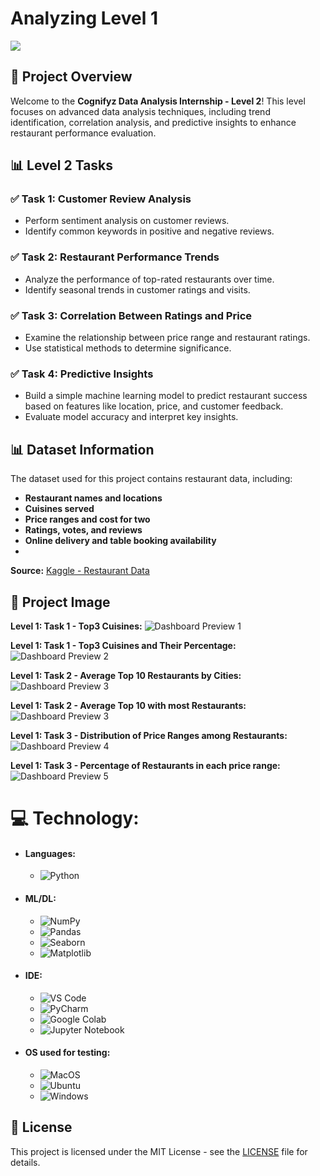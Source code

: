 # Analyzing Level 1
<img src="https://github.com/Parthadee/Restaurant-reviews-Analysis/blob/c053851255bbc11a21d862a6b16a7b7ea4168ca5/Level2/data-analysis-skills-duties-responsibilities.jpg"/>

## 📌 Project Overview
Welcome to the **Cognifyz Data Analysis Internship - Level 2**! This level focuses on advanced data analysis techniques, including trend identification, correlation analysis, and predictive insights to enhance restaurant performance evaluation.

## 📊 Level 2 Tasks
### ✅ Task 1: Customer Review Analysis
- Perform sentiment analysis on customer reviews.
- Identify common keywords in positive and negative reviews.

### ✅ Task 2: Restaurant Performance Trends
- Analyze the performance of top-rated restaurants over time.
- Identify seasonal trends in customer ratings and visits.

### ✅ Task 3: Correlation Between Ratings and Price
- Examine the relationship between price range and restaurant ratings.
- Use statistical methods to determine significance.

### ✅ Task 4: Predictive Insights
- Build a simple machine learning model to predict restaurant success based on features like location, price, and customer feedback.
- Evaluate model accuracy and interpret key insights.

## 📊 Dataset Information
The dataset used for this project contains restaurant data, including:
- **Restaurant names and locations**
- **Cuisines served**
- **Price ranges and cost for two**
- **Ratings, votes, and reviews**
- **Online delivery and table booking availability**
- 
**Source:** [Kaggle - Restaurant Data](https://www.kaggle.com/datasets/parthaade/restaurant-performance-analysis)
  
## 📸 Project Image
**Level 1: Task 1 - Top3 Cuisines:**
![Dashboard Preview 1](https://github.com/Parthadee/Restaurant-reviews-Analysis/blob/c053851255bbc11a21d862a6b16a7b7ea4168ca5/Level2/Task%201/picture1.png)

**Level 1: Task 1 - Top3 Cuisines and Their Percentage:**
![Dashboard Preview 2](https://github.com/Parthadee/Restaurant-reviews-Analysis/blob/54233862b4d26eec25eb2c5f12601b4d9fb161bf/Level1/Task1/picture2.png)

**Level 1: Task 2 - Average Top 10 Restaurants by Cities:**
![Dashboard Preview 3](https://github.com/Parthadee/Restaurant-reviews-Analysis/blob/54233862b4d26eec25eb2c5f12601b4d9fb161bf/Level1/Task%202/picture1.png)

**Level 1: Task 2 - Average Top 10 with most Restaurants:**
![Dashboard Preview 3](https://github.com/Parthadee/Restaurant-reviews-Analysis/blob/54233862b4d26eec25eb2c5f12601b4d9fb161bf/Level1/Task%202/picture2.png)

**Level 1: Task 3 - Distribution of Price Ranges among Restaurants:**
![Dashboard Preview 4](https://github.com/Parthadee/Restaurant-reviews-Analysis/blob/54233862b4d26eec25eb2c5f12601b4d9fb161bf/Level1/Task%203/picture1.png)

**Level 1: Task 3 - Percentage of Restaurants in each price range:**
![Dashboard Preview 5](https://github.com/Parthadee/Restaurant-reviews-Analysis/blob/54233862b4d26eec25eb2c5f12601b4d9fb161bf/Level1/Task%203/picture2.png)

  # 💻 Technology:
- #### Languages:
  - ![Python](https://img.shields.io/badge/python-3670A0?style=for-the-badge&logo=python&logoColor=ffdd54)
- #### ML/DL:
  - ![NumPy](https://img.shields.io/badge/numpy-%23013243.svg?style=for-the-badge&logo=numpy&logoColor=white)
  - ![Pandas](https://img.shields.io/badge/pandas-%23150458.svg?style=for-the-badge&logo=pandas&logoColor=white)
  - ![Seaborn](https://img.shields.io/badge/Seaborn-%23F7931E.svg?style=for-the-badge&logo=Seaborn&logoColor=white)
  - ![Matplotlib](https://img.shields.io/badge/Matplotlib-%23ffffff.svg?style=for-the-badge&logo=Matplotlib&logoColor=black)
- #### IDE:
  - ![VS Code](https://img.shields.io/badge/Visual_Studio_Code-0078D4?style=for-the-badge&logo=visual%20studio%20code&logoColor=white)
  -  ![PyCharm](https://img.shields.io/badge/pycharm-143?style=for-the-badge&logo=pycharm&logoColor=black&color=black&labelColor=green)
  - ![Google Colab](https://img.shields.io/badge/Google%20Colab-%23F9A825.svg?style=for-the-badge&logo=googlecolab&logoColor=white)
  - ![Jupyter Notebook](https://img.shields.io/badge/jupyter-%23FA0F00.svg?style=for-the-badge&logo=jupyter&logoColor=white)
- #### OS used for testing:
  - ![MacOS](https://img.shields.io/badge/mac%20os-000000?style=for-the-badge&logo=apple&logoColor=white)
  - ![Ubuntu](https://img.shields.io/badge/Ubuntu-E95420?style=for-the-badge&logo=ubuntu&logoColor=white)
  - ![Windows](https://img.shields.io/badge/Windows-0078D6?style=for-the-badge&logo=windows&logoColor=white)

## 📜 License
This project is licensed under the MIT License - see the [LICENSE](LICENSE) file for details.


